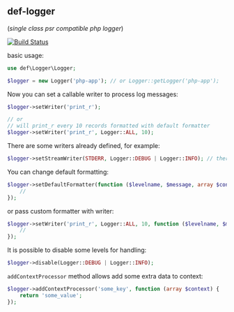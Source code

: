 ## def-logger

(*single class psr compatible php logger*)

[![Build Status](https://travis-ci.org/andrew-kamenchuk/def-logger.svg?branch=master)](https://travis-ci.org/andrew-kamenchuk/def-logger)

basic usage:
```php
use def\Logger\Logger;

$logger = new Logger('php-app'); // or Logger::getLogger('php-app');

```

Now you can set a callable writer to process log messages:

```php
$logger->setWriter('print_r');

// or
// will print_r every 10 records formatted with default formatter
$logger->setWriter('print_r', Logger::ALL, 10);
```

There are some writers already defined, for example:
```php
$logger->setStreamWriter(STDERR, Logger::DEBUG | Logger::INFO); // there are also error_log, syslog and mail writers
```
You can change default formatting:
```php
$logger->setDefaultFormatter(function ($levelname, $message, array $context) {
    //
});
```
or pass custom formatter with writer:
```php
$logger->setWriter('print_r', Logger::ALL, 10, function ($levelname, $message, array $context) {
    //
});
```

It is possible to disable some levels for handling:
```php
$logger->disable(Logger::DEBUG | Logger::INFO);
```

```addContextProcessor``` method allows add some extra data to context:

```php
$logger->addContextProcessor('some_key', function (array $context) {
    return 'some_value';
});
```
